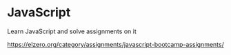 # JavaScript
Learn JavaScript and solve assignments on it

  https://elzero.org/category/assignments/javascript-bootcamp-assignments/
